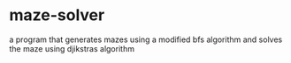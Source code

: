 # maze-solver
a program that generates mazes using a modified bfs algorithm and solves the maze using djikstras algorithm
